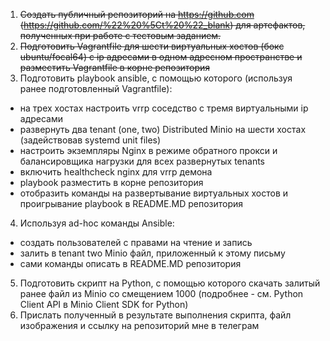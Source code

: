 1. ~~Создать публичный репозиторий на https://github.com (https://github.com/%22%20%5Ct%20%22_blank) для артефактов, полученных при работе с тестовым заданием.~~
2. ~~Подготовить Vagrantfile для шести виртуальных хостов (бокс ubuntu/focal64) с ip адресами в одном адресном пространстве и разместить Vagrantfile в корне репозитория~~
3. Подготовить playbook ansible, с помощью которого (используя ранее подготовленный Vagrantfile):
 - на трех хостах настроить vrrp соседство с тремя виртуальными ip адресами
 - развернуть два tenant (one, two) Distributed Minio на шести хостах (задействовав systemd unit files)
 - настроить экземпляры Nginx в режиме обратного прокси и балансировщика нагрузки для всех развернутых tenants
 - включить healthcheck nginx для vrrp демона
 - playbook разместить в корне репозитория
 - отобразить команды на развертывание виртуальных хостов и проигрывание playbook в README.MD репозитория
4. Используя ad-hoc команды Ansible:
 - создать пользователей с правами на чтение и запись
 - залить в tenant two Minio файл, приложенный к этому письму
 - сами команды описать в README.MD репозитория
5. Подготовить скрипт на Python, с помощью которого скачать залитый ранее файл из Minio со смещением 1000 (подробнее - см. Python Client API в Minio Client SDK for Python)
6. Прислать полученный в результате выполнения скрипта, файл изображения и ссылку на репозиторий мне в телеграм
